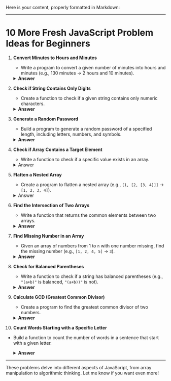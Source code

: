 Here is your content, properly formatted in Markdown:

---

# 10 More Fresh JavaScript Problem Ideas for Beginners

1. **Convert Minutes to Hours and Minutes**

   - Write a program to convert a given number of minutes into hours and minutes (e.g., 130 minutes → 2 hours and 10 minutes).

   <details>
     <summary style="font-weight: bold">Answer</summary>

   ```js
   const convertMinutesToHours = (minutes) => {
     const hours = Math.floor(minutes / 60);
     const minute = minutes % 60;

     return `${hours} hours and ${minute} minutes`;
   };
   console.log(convertMinutesToHours(560));
   ```

   </details>

2. **Check if String Contains Only Digits**

   - Create a function to check if a given string contains only numeric characters.

   <details>
     <summary style="font-weight: bold">Answer</summary>

   ```js
   const isNumeric = (str) => {
     return /^[0-9]+$/.test(str);
   };
   console.log(isNumeric("123456"));
   console.log(isNumeric("1234ab"));

   const isNumeric1 = (str) => {
     if (str.length === 0) return false;
     for (let char of str) {
       if (char > "0" && char > "9") {
         return false;
       }
     }
     return true;
   };
   console.log(isNumeric1("123456"));
   console.log(isNumeric1("1234ab"));
   ```

   </details>

3. **Generate a Random Password**

   - Build a program to generate a random password of a specified length, including letters, numbers, and symbols.

   <details>
     <summary style="font-weight: bold">Answer</summary>

   ```js
   const generateARandomPassword = (num) => {
     const letters = "abcdefghijklmnopqrstuvwxyzABCDEFGHIJKLMNOPQRSTUVWXYZ";
     const numbers = "0123456789";
     const symbols = "!@#$%^&*()_+[]{}|;:,.<>?";
     const allCharacters = letters + numbers + symbols;

     return Array.from(
       { length: num },
       () => allCharacters[Math.round(Math.random() * allCharacters.length)]
     ).join("");
   };
   console.log(generateARandomPassword(14));

   const generateARandomPassword1 = (num) => {
     const letters = "abcdefghijklmnopqrstuvwxyzABCDEFGHIJKLMNOPQRSTUVWXYZ";
     const numbers = "0123456789";
     const symbols = "!@#$%^&_()_+[]{}|;:,.<>?";
     const allCharacters = letters + numbers + symbols;
     let password = "";
     for (let i = 0; i < num; i++) {
       password +=
         allCharacters[Math.round(Math.random() * allCharacters.length)];
     }
     return `The password is ${password}`;
   };
   console.log(generateARandomPassword1(6));
   ```

   </details>

4. **Check if Array Contains a Target Element**

   - Write a function to check if a specific value exists in an array.

   <details>
     <summary>Answer</summary>

   ```javascript
   // Using includes()
   const containsElement = (arr, target) => {
     return arr.includes(target);
   };
   console.log(containsElement([1, 2, 3, 4], 3)); // Output: true
   console.log(containsElement([1, 2, 3, 4], 5)); // Output: false

   // Using indexOf()
   const containsElement1 = (arr, target) => {
     return arr.indexOf(target) !== -1;
   };
   console.log(containsElement1([1, 2, 3, 4], 3)); // Output: true
   console.log(containsElement1([1, 2, 3, 4], 5)); // Output: false

   // Using a loop
   const containsElement2 = (arr, target) => {
     for (let ele of arr) {
       if (ele === target) {
         return true;
       }
     }
     return false;
   };
   console.log(containsElement2([1, 2, 3, 4], 3)); // Output: true
   console.log(containsElement2([1, 2, 3, 4], 5)); // Output: false

   // Using some()
   const containsElement4 = (arr, target) => {
     return arr.some((a) => a === target);
   };
   console.log(containsElement4([1, 2, 3, 4], 5)); // Output: false
   ```

   </details>

5. **Flatten a Nested Array**

   - Create a program to flatten a nested array (e.g., `[1, [2, [3, 4]]]` → `[1, 2, 3, 4]`).

   <details>
     <summary>Answer</summary>

   ```js
   const FlattenNestedArray = (arr) => {
     return arr.reduce((single, nestedArray) => {
       return single.concat(
         Array.isArray(nestedArray)
           ? FlattenNestedArray(nestedArray)
           : nestedArray
       );
     }, []);
   };
   console.log(FlattenNestedArray([1, [2, [3, 4]]]));

   const FlattenNestedArray1 = (arr) => {
     let flattenArray = [];
     arr.forEach((element) => {
       if (Array.isArray(element)) {
         flattenArray.push(...FlattenNestedArray1(element));
       } else {
         flattenArray.push(element);
       }
     });
     return flattenArray;
   };

   console.log(FlattenNestedArray1([1, [2, [3, 4]]]));
   ```

   </details>

6. **Find the Intersection of Two Arrays**

   - Write a function that returns the common elements between two arrays.
   <details>
     <summary style="font-weight: bold">Answer</summary>

   ```js

   ```

   </details>

7. **Find Missing Number in an Array**

   - Given an array of numbers from 1 to `n` with one number missing, find the missing number (e.g., `[1, 2, 4, 5]` → `3`).
   <details>
     <summary style="font-weight: bold">Answer</summary>

   ```js

   ```

   </details>

8. **Check for Balanced Parentheses**

   - Write a function to check if a string has balanced parentheses (e.g., `"(a+b)"` is balanced, `"(a+b))"` is not).
   <details>
     <summary style="font-weight: bold">Answer</summary>

   ```js

   ```

   </details>

9. **Calculate GCD (Greatest Common Divisor)**

   - Create a program to find the greatest common divisor of two numbers.
   <details>
      <summary style="font-weight: bold">Answer</summary>

   ```js

   ```

    </details>

10. **Count Words Starting with a Specific Letter**

- Build a function to count the number of words in a sentence that start with a given letter.
     <details>
     <summary style="font-weight: bold">Answer</summary>

  ```js

  ```

   </details>

---

These problems delve into different aspects of JavaScript, from array manipulation to algorithmic thinking. Let me know if you want even more!
